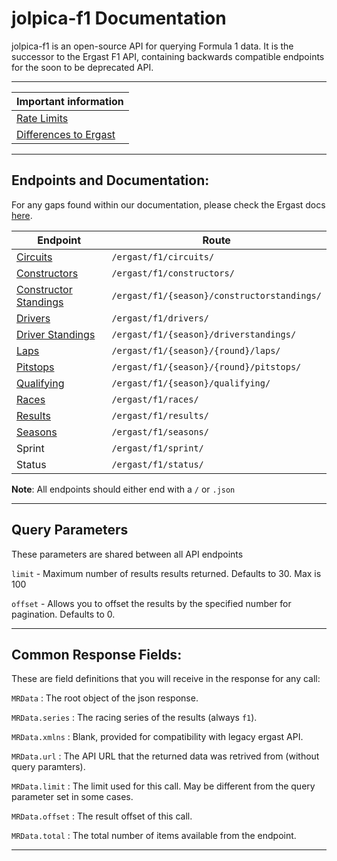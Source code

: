 # jolpica-f1 Documentation

jolpica-f1 is an open-source API for querying Formula 1 data. It is the successor to the Ergast F1 API, containing backwards compatible endpoints for the soon to be deprecated API.

---
| Important information
|-
| [Rate Limits](/docs/rate_limits.md)
| [Differences to Ergast](/docs/ergast_differences.md)

---

## Endpoints and Documentation:
For any gaps found within our documentation, please check the Ergast docs [here](http://ergast.com/mrd/). 

| Endpoint                                              | Route |
|-----                                                  |-----|
| [Circuits](/docs/endpoints/circuits.md)               | `/ergast/f1/circuits/`|
| [Constructors](/docs/endpoints/constructors.md)       | `/ergast/f1/constructors/` |
| [Constructor Standings](/docs/endpoints/constructorStandings.md)  | `/ergast/f1/{season}/constructorstandings/` |
| [Drivers](/docs/endpoints/drivers.md)                 | `/ergast/f1/drivers/` |
| [Driver Standings](/docs/endpoints/driverStandings.md)| `/ergast/f1/{season}/driverstandings/` |
| [Laps](/docs/endpoints/laps.md)                       | `/ergast/f1/{season}/{round}/laps/` |
| [Pitstops](/docs/endpoints/pitstops.md)               | `/ergast/f1/{season}/{round}/pitstops/` |
| [Qualifying](/docs/endpoints/qualifying)              | `/ergast/f1/{season}/qualifying/` |
| [Races](/docs/endpoints/races.md)                     | `/ergast/f1/races/` |
| [Results](/docs/endpoints/results.md)                 | `/ergast/f1/results/` |
| [Seasons](/docs/endpoints/seasons.md)                 | `/ergast/f1/seasons/` |
| Sprint                                                | `/ergast/f1/sprint/` |
| Status                                                |  `/ergast/f1/status/` |

**Note**: All endpoints should either end with a `/` or `.json`

---

## Query Parameters

These parameters are shared between all API endpoints

`limit` - Maximum number of results results returned. Defaults to 30. Max is 100

`offset` - Allows you to offset the results by the specified number for pagination. Defaults to 0.

---

## Common Response Fields:

These are field definitions that you will receive in the response for any call:

`MRData` : The root object of the json response.

`MRData.series` : The racing series of the results (always `f1`).

`MRData.xmlns` : Blank, provided for compatibility with legacy ergast API.

`MRData.url` : The API URL that the returned data was retrived from (without query paramters).

`MRData.limit` : The limit used for this call. May be different from the query parameter set in some cases.

`MRData.offset` : The result offset of this call.

`MRData.total` : The total number of items available from the endpoint.

---
